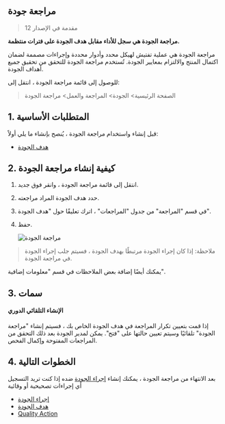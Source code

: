 ## مراجعة جودة

> مقدمة في الإصدار 12

**مراجعة الجودة هي سجل للأداء مقابل هدف الجودة على فترات منتظمة.**

مراجعة الجودة هي عملية تفتيش لهيكل محدد وأدوار محددة وإجراءات مصممة لضمان اكتمال المنتج والالتزام بمعايير الجودة. تُستخدم مراجعة الجودة للتحقق من تحقيق جميع أهداف الجودة.

للوصول إلى قائمة مراجعة الجودة ، انتقل إلى:

> الصفحة الرئيسية> الجودة> المراجعة والعمل> مراجعة الجودة

## 1. المتطلبات الأساسية

قبل إنشاء واستخدام مراجعة الجودة ، يُنصح بإنشاء ما يلي أولاً:

* [هدف الجودة](https://docs.erpnext.com/docs/v13/user/manual/en/quality-management/quality_goal)

## 2. كيفية إنشاء مراجعة الجودة

1. انتقل إلى قائمة مراجعة الجودة ، وانقر فوق جديد.
2. حدد هدف الجودة المراد مراجعته.
3. في قسم "المراجعة" من جدول "المراجعات" ، اترك تعليقًا حول "هدف الجودة".
4. حفظ.
    
    ![مراجعة الجودة](https://docs.erpnext.com/files/quality-review.gif)
    

> ملاحظة: إذا كان إجراء الجودة مرتبطًا بهدف الجودة ، فسيتم جلب إجراء الجودة في مراجعة الجودة.

يمكنك أيضًا إضافة بعض الملاحظات في قسم "معلومات إضافية".

## 3. سمات

#### الإنشاء التلقائي الدوري

إذا قمت بتعيين تكرار المراجعة في هدف الجودة الخاص بك ، فسيتم إنشاء "مراجعة الجودة" تلقائيًا وسيتم تعيين حالتها على "فتح". يمكن لمدير الجودة بعد ذلك التحقق من المراجعات المفتوحة وإكمال الفحص.

## 4. الخطوات التالية

بعد الانتهاء من مراجعة الجودة ، يمكنك إنشاء [إجراء الجودة](https://docs.erpnext.com/docs/v13/user/manual/en/quality-management/quality_action) ضده إذا كنت تريد التسجيل أي إجراءات تصحيحية أو وقائية

* [إجراء الجودة](https://docs.erpnext.com/docs/v13/user/manual/en/quality-management/quality_procedure)
* [هدف الجودة](https://docs.erpnext.com/docs/v13/user/manual/en/quality-management/quality_goal)
* [Quality Action](https://docs.erpnext.com/docs/v13/user/manual/en/quality-management/quality_action)